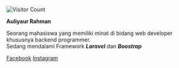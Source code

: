 ![Visitor Count](https://profile-counter.glitch.me/{username}/count.svg)

<strong>Auliyaur Rahman</strong>

Seorang mahasiswa yang memiliki minat di bidang web developer khususnya backend programmer.<br>
Sedang mendalami Framework <i><b>Laravel</b></i> dan <i><b>Boostrap</b></i>

<a href="facebook.com/yayak.ghosa" target="_blank">Facebook</a> <a href="instagram.com/auliyaur_rahman" target="_blank">Instagram</a>
